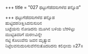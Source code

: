 +++
title = "027 ಥಟ್ಟುಗೆಡೆದಸುಗಳೆದ ತನ್ನೊಡ"

+++
ಥಟ್ಟುಗೆಡೆದಸುಗಳೆದ ತನ್ನೊಡ  
ಹುಟ್ಟಿದರನೀಕ್ಷಿಸಿದನುಸುರಿನ  
ಬಟ್ಟೆಯನು ನೋಡಿದನು ಮೂಗಿನ ಬಳಿಯ ಬೆರಳಿಟ್ಟು   
ಮುಟ್ಟಿತಿವರಿಗೆ ಮರಣವಿನ್ನೇ  
ನಟ್ಟಿ ಕೊಲುವೆನು ಜವನ ಮೃತ್ಯುವ  
ನಿಟ್ಟೆಲವನುದುರಿಸುವೆನೆನುತೊದರಿದನು ಕಲಿಭೀಮ      ॥27॥